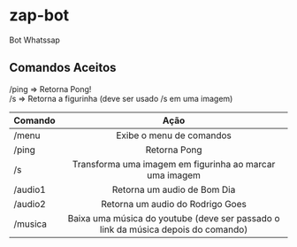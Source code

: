 # zap-bot
Bot Whatssap

<h2>Comandos Aceitos</h2>
/ping  => Retorna Pong! <br>
/s     => Retorna a figurinha (deve ser usado /s em uma imagem)

| Comando |Ação |
| ------------ | :----------: |
| /menu | Exibe o menu de comandos |
| /ping | Retorna Pong|
| /s | Transforma uma imagem em figurinha ao marcar uma imagem |
| /audio1 | Retorna um audio de Bom Dia|
| /audio2 | Retorna um audio do Rodrigo Goes|
| /musica | Baixa uma música do youtube (deve ser passado o link da música depois do comando) |

